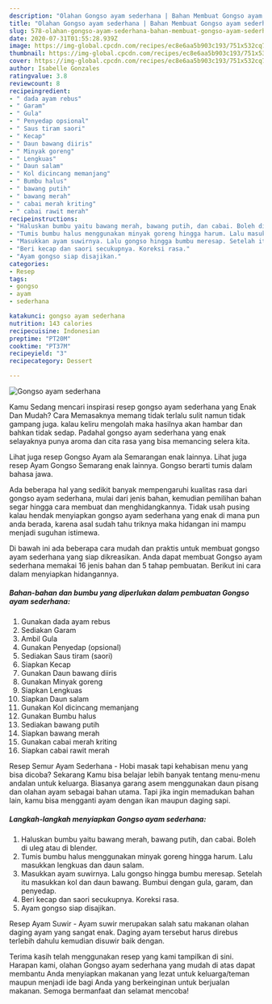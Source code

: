 ```yaml
---
description: "Olahan Gongso ayam sederhana | Bahan Membuat Gongso ayam sederhana Yang Paling Enak"
title: "Olahan Gongso ayam sederhana | Bahan Membuat Gongso ayam sederhana Yang Paling Enak"
slug: 578-olahan-gongso-ayam-sederhana-bahan-membuat-gongso-ayam-sederhana-yang-paling-enak
date: 2020-07-31T01:55:28.939Z
image: https://img-global.cpcdn.com/recipes/ec8e6aa5b903c193/751x532cq70/gongso-ayam-sederhana-foto-resep-utama.jpg
thumbnail: https://img-global.cpcdn.com/recipes/ec8e6aa5b903c193/751x532cq70/gongso-ayam-sederhana-foto-resep-utama.jpg
cover: https://img-global.cpcdn.com/recipes/ec8e6aa5b903c193/751x532cq70/gongso-ayam-sederhana-foto-resep-utama.jpg
author: Isabelle Gonzales
ratingvalue: 3.8
reviewcount: 8
recipeingredient:
- " dada ayam rebus"
- " Garam"
- " Gula"
- " Penyedap opsional"
- " Saus tiram saori"
- " Kecap"
- " Daun bawang diiris"
- " Minyak goreng"
- " Lengkuas"
- " Daun salam"
- " Kol dicincang memanjang"
- " Bumbu halus"
- " bawang putih"
- " bawang merah"
- " cabai merah kriting"
- " cabai rawit merah"
recipeinstructions:
- "Haluskan bumbu yaitu bawang merah, bawang putih, dan cabai. Boleh di uleg atau di blender."
- "Tumis bumbu halus menggunakan minyak goreng hingga harum. Lalu masukkan lengkuas dan daun salam."
- "Masukkan ayam suwirnya. Lalu gongso hingga bumbu meresap. Setelah itu masukkan kol dan daun bawang. Bumbui dengan gula, garam, dan penyedap."
- "Beri kecap dan saori secukupnya. Koreksi rasa."
- "Ayam gongso siap disajikan."
categories:
- Resep
tags:
- gongso
- ayam
- sederhana

katakunci: gongso ayam sederhana 
nutrition: 143 calories
recipecuisine: Indonesian
preptime: "PT20M"
cooktime: "PT37M"
recipeyield: "3"
recipecategory: Dessert

---
```



![Gongso ayam sederhana](https://img-global.cpcdn.com/recipes/ec8e6aa5b903c193/751x532cq70/gongso-ayam-sederhana-foto-resep-utama.jpg)

Kamu Sedang mencari inspirasi resep gongso ayam sederhana yang Enak Dan Mudah? Cara Memasaknya memang tidak terlalu sulit namun tidak gampang juga. kalau keliru mengolah maka hasilnya akan hambar dan bahkan tidak sedap. Padahal gongso ayam sederhana yang enak selayaknya punya aroma dan cita rasa yang bisa memancing selera kita.

Lihat juga resep Gongso Ayam ala Semarangan enak lainnya. Lihat juga resep Ayam Gongso Semarang enak lainnya. Gongso berarti tumis dalam bahasa jawa.

Ada beberapa hal yang sedikit banyak mempengaruhi kualitas rasa dari gongso ayam sederhana, mulai dari jenis bahan, kemudian pemilihan bahan segar hingga cara membuat dan menghidangkannya. Tidak usah pusing kalau hendak menyiapkan gongso ayam sederhana yang enak di mana pun anda berada, karena asal sudah tahu triknya maka hidangan ini mampu menjadi suguhan istimewa.


Di bawah ini ada beberapa cara mudah dan praktis untuk membuat gongso ayam sederhana yang siap dikreasikan. Anda dapat membuat Gongso ayam sederhana memakai 16 jenis bahan dan 5 tahap pembuatan. Berikut ini cara dalam menyiapkan hidangannya.

<!--inarticleads1-->

##### Bahan-bahan dan bumbu yang diperlukan dalam pembuatan Gongso ayam sederhana:

1. Gunakan  dada ayam rebus
1. Sediakan  Garam
1. Ambil  Gula
1. Gunakan  Penyedap (opsional)
1. Sediakan  Saus tiram (saori)
1. Siapkan  Kecap
1. Gunakan  Daun bawang diiris
1. Gunakan  Minyak goreng
1. Siapkan  Lengkuas
1. Siapkan  Daun salam
1. Gunakan  Kol dicincang memanjang
1. Gunakan  Bumbu halus
1. Sediakan  bawang putih
1. Siapkan  bawang merah
1. Gunakan  cabai merah kriting
1. Siapkan  cabai rawit merah


Resep Semur Ayam Sederhana - Hobi masak tapi kehabisan menu yang bisa dicoba? Sekarang Kamu bisa belajar lebih banyak tentang menu-menu andalan untuk keluarga. Biasanya garang asem menggunakan daun pisang dan olahan ayam sebagai bahan utama. Tapi jika ingin memadukan bahan lain, kamu bisa mengganti ayam dengan ikan maupun daging sapi. 

<!--inarticleads2-->

##### Langkah-langkah menyiapkan Gongso ayam sederhana:

1. Haluskan bumbu yaitu bawang merah, bawang putih, dan cabai. Boleh di uleg atau di blender.
1. Tumis bumbu halus menggunakan minyak goreng hingga harum. Lalu masukkan lengkuas dan daun salam.
1. Masukkan ayam suwirnya. Lalu gongso hingga bumbu meresap. Setelah itu masukkan kol dan daun bawang. Bumbui dengan gula, garam, dan penyedap.
1. Beri kecap dan saori secukupnya. Koreksi rasa.
1. Ayam gongso siap disajikan.


Resep Ayam Suwir - Ayam suwir merupakan salah satu makanan olahan daging ayam yang sangat enak. Daging ayam tersebut harus direbus terlebih dahulu kemudian disuwir baik dengan. 

Terima kasih telah menggunakan resep yang kami tampilkan di sini. Harapan kami, olahan Gongso ayam sederhana yang mudah di atas dapat membantu Anda menyiapkan makanan yang lezat untuk keluarga/teman maupun menjadi ide bagi Anda yang berkeinginan untuk berjualan makanan. Semoga bermanfaat dan selamat mencoba!
